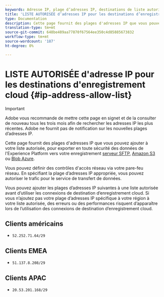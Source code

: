 ```yaml
---
keywords: Adresse IP, plage d’adresses IP, destinations de liste autorisée
title: 'LISTE AUTORISÉE d’adresses IP pour les destinations d’enregistrement cloud '
type: Documentation
description: Cette page fournit des plages d'adresses IP que vous pouvez ajouter à votre liste autorisée, afin d'exporter en toute sécurité des données de l'Experience Platform vers votre serveur SFTP, Amazon S3 ou votre enregistrement Azure Blob.
translation-type: tm+mt
source-git-commit: 648be489aa77870f67564ee350c4d85885673832
workflow-type: tm+mt
source-wordcount: '187'
ht-degree: 0%

---
```



# LISTE AUTORISÉE d&#39;adresse IP pour les destinations d&#39;enregistrement cloud {#ip-address-allow-list}

>[!IMPORTANT]
>
> Adobe vous recommande de mettre cette page en signet et de la consulter de nouveau tous les trois mois afin de rechercher les adresses IP les plus récentes. Adobe ne fournit pas de notification sur les nouvelles plages d’adresses IP.

Cette page fournit des plages d&#39;adresses IP que vous pouvez ajouter à votre liste autorisée, pour exporter en toute sécurité des données de l&#39;Experience Platform vers votre enregistrement [serveur SFTP](./sftp.md), [Amazon S3](./amazon-s3.md) ou [Blob Azure](./azure-blob.md).

Vous pouvez définir des contrôles d&#39;accès réseau via votre pare-feu réseau. En spécifiant la plage d’adresses IP appropriée, vous pouvez autoriser le trafic pour le service de transfert de données.

Vous pouvez ajouter les plages d’adresses IP suivantes à une liste autorisée avant d’utiliser les connexions de destination d’enregistrement cloud. Si vous n’ajoutez pas votre plage d’adresses IP spécifique à votre région à votre liste autorisée, des erreurs ou des performances risquent d’apparaître lors de l’utilisation des connexions de destination d’enregistrement cloud.

## Clients américains

* `52.252.71.64/29`

## Clients EMEA

* `51.137.8.208/29`

## Clients APAC

* `20.53.201.168/29`